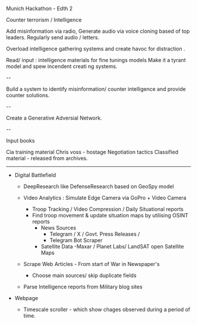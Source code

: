 Munich Hackathon - Edth 2 


Counter terrorism / Intelligence 

Add misinformation via radio,
Generate audio via voice cloning based of top leaders.
Regularly send audio / letters.

Overload intelligence gathering systems and create havoc for distraction .


Read/ input : intelligence materials for fine tunings models 
Make it a tyrant model and spew incendent creati ng systems.  

-- 

Build a system to identify misinformation/ counter intelligence and provide counter solutions. 

-- 

Create a Generative Adversial Network. 

-- 

Input books

Cia training material 
Chris voss - hostage Negotiation tactics 
Classified material - released from archives. 


--- 

- Digital Battlefield
  - DeepResearch like DefenseResearch based on GeoSpy model 
  - Video Analytics : Simulate Edge Camera via GoPro + Video Camera
    - Troop Tracking / Video Compression / Daily Situational reports
    - Find troop movement & update situation maps by utilising OSINT reports
      - News Sources
        - Telegram / X / Govt. Press Releases / 
        - Telegram Bot Scraper
      - Satellite Data
         -Maxar / Planet Labs/ LandSAT open Satellite Maps

   - Scrape Web Articles - From start of War in Newspaper's
     - Choose main sources/ skip duplicate fields
   - Parse Intelligence reports from Military blog sites

- Webpage
    - Timescale scroller - which show chages observed during a period of time.